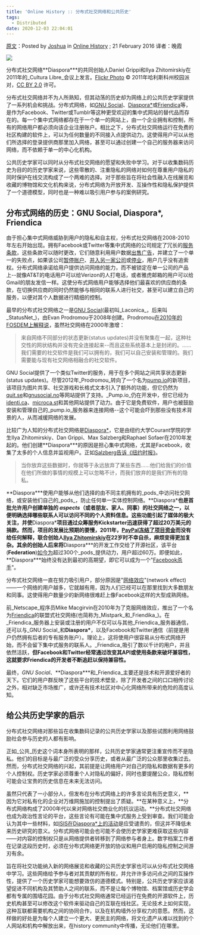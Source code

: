 ```yaml
---
title: 'Online History :: 分布式社交网络和公共历史'
tags:
  - Distributed
date: 2020-12-03 22:04:01
---
```


[原文](http://publichistory.media/2016/02/21/distributed-social-networks-and-public-history)：Posted by [Joshua](https://joshua.wachuta.name/) in [Online History](https://publichistory.media/category/online-history/) ; 21 February 2016 译者：晚霞

![](https://freeformsuite.files.wordpress.com/2020/12/5968034327_43fc8a7756_b-400x600-1.jpg?w=400)

分布式社交网络**Diaspora\***的共同创始人Daniel Grippi和Ilya Zhitomirskiy在2011年的_Cultura Libre_会议上发言。[Flickr Photo](https://www.flickr.com/photos/campuspartymexico/5968034327) © 2011年哈利斯科州校园派对，[CC BY 2.0](https://creativecommons.org/licenses/by/2.0/) 许可。

分布式社交网络并不为人所熟知，但其动荡的历史却为网络上的公共历史学家提供了一系列机会和挑战。分布式网络，如[GNU Social](https://gnu.io/social/)、[Diaspora\*](https://www.joindiaspora.com/)或[Friendica](http://friendica.com/)等，是作为Facebook、Twitter或Tumblr等这种更受欢迎的集中式网站的替代品而存在的。每一个集中式网络都存在于一个单一的网站上，由一个企业拥有和控制，所有的网络用户都必须向该企业注册账户。相比之下，分布式社交网络运行在免费的社区构建的软件上，可以为任何数量的不同接入点提供动力。这使得用户可以从他们所选择的登录提供商那里加入网络，甚至可以通过创建一个自己的服务器来访问网络，而不依赖于单一的中心化机构。

公共历史学家可以同时从分布式社交网络的愿望和失败中学习。对于以收集数码历史为目的的历史学家来说，这些零散的、注重隐私的网络对如何在尊重用户隐私的同时保护在线交流构成了一个两难的选择。对于那些旨在将社会性融入在线展览和收藏的博物馆和文化机构来说，分布式网络为开放开发、互操作性和隐私保护提供了一个道德模型，同时也是一种难以吸引用户参与的案例研究。

## 分布式网络的历史：GNU Social, Diaspora\*, Friendica

由于担心集中式网络威胁到用户的隐私和自主权，分布式社交网络在2008-2010年左右开始出现。拥有Facebook或Twitter等集中式网络的公司规定了冗长的[服务条款](https://twitter.com/tos?lang=en)，这些条款可以随时更改，它们随意利用用户数据[出售广告](https://www.facebook.com/business/products/ads)，并建立了一个单一的失败点，如果该公司[暂停账户](http://venturebeat.com/2015/02/10/facebook-reignites-real-name-controversy-after-suspending-native-american-authors-account/)、[并入另一家公司](http://www.reuters.com/article/us-tumblr-yahoo-idUSBRE94I0C120130520)或[停业](http://www.theguardian.com/technology/shortcuts/2016/jan/19/rip-friends-reunited-what-else-is-lurking-in-social-media-graveyard-)，用户几乎没有追索权。分布式网络承诺给用户提供访问网络的能力，而不被锁定在单一公司的产品上--就像AT&T的电话用户可以给Verizon的人打电话，或者雅虎邮箱的用户可以给Gmail的朋友发信一样。这使分布式网络用户能够选择他们最喜欢的供应商的条款，在切换供应商的同时仍然能够与相同的联系人进行社交，甚至可以建立自己的服务，以便对其个人数据进行精细的控制。

最早的分布式社交网络之一是[GNU Social](https://gnu.io/social/)(最初叫_Laconica_，后来叫_StatusNet_)，由Evan Prodromou于2008年创建。Prodromou[在2010年的FOSDEM上解释说](https://www.youtube.com/watch?v=1u-ov1tpCy8)，虽然社交网络在2000年激增：

> 来自网络不同部分的状态更新(status updates)并没有聚集在一起，这种社交性的网状结构并没有完全连接起来--而且这些系统基本上是封闭的。......我们需要的社交软件是我们可以拥有的，我们可以自己安装和管理的。我们需要能与现有社交网络相融合的社交软件。

GNU Social提供了一个类似Twitter的服务，用于在多个网站之间共享状态更新(status updates)。尽管2012年_Prodromou_转向了一个名为[pump.io](https://gnusocial.no/)的新项目，该项目为图片共享、社交游戏和长格式文本引入了额外的功能，但它仍然为[quit.se](https://quitter.se/)和[gnusocial.no](http://pump.io/)等网站提供了支持。_Pump.io_仍在开发中，但它已经为[identi.ca](https://identi.ca/)、[microca.st](https://microca.st/)和其他网站提供了动力。由于它是免费软件，用户也被鼓励安装和管理自己的_pump.io_服务器来连接网络--这个可能会吓到那些没有技术背景的人，从而减缓网络的发展。

比较广为人知的分布式社交网络是[Diaspora\*](https://diasporafoundation.org/)，它是由纽约大学Courant学院的学生Ilya Zhitomirskiy、Dan Grippi、Max Salzberg和Raphael Sofaer在2010年发起的。他们创建**Diaspora\***的原因是担心集中式网络，尤其是Facebook，收集了太多的个人信息并监视用户。正如[Salzberg告诉《纽约时报》](http://www.nytimes.com/2010/05/12/nyregion/12about.html)。

> 当你放弃这些数据时，你就等于永远放弃了某些东西......他们给我们的价值在他们所做的事情的规模上可以忽略不计，而我们放弃的是我们所有的隐私。

**Diaspora\***使用户能够从他们选择的由不同主机拥有的_pods_中访问社交网络，或安装他们自己的_pods_，防止任何单一实体控制网络。**Diaspora\***也是首批允许用户创建单独的 _aspects_（或者朋友、家人、同事）的社交网络之一，以便明确选择哪些联系人可以访问不同的个人资料信息。这些功能引起了媒体的极大关注，并使**Diaspora\***项目通过众筹服务Kickstarter迅速获得了超过20万美元的捐款。然而，项目的发展比预期的要慢，2011年，[PayPal冻结了项目资金](http://www.theinquirer.net/inquirer/news/2118235/paypal-blocks-donations-diaspora)而没有给任何解释，联合创始人[Ilya Zhitomirskiy](http://www.nytimes.com/2011/11/16/technology/ilya-zhitomirskiy-co-founder-of-social-network-dies-at-22.html)在22岁时不幸自杀，麻烦变得更加复杂。其余的创始人后来将**Diaspora\***的开发工作交给了开源社区，该平台(**Federation**)[如今为](https://the-federation.info/)超过300个_pods_提供动力，用户超过60万。即便如此，**Diaspora\***始终没有达到最初的高期望，即它可以成为一个"[Facebook杀手](http://motherboard.vice.com/blog/what-happened-to-the-facebook-killer-it-s-complicated)"。

分布式社交网络一直在努力吸引用户，部分原因是"[网络效应](https://en.wikipedia.org/wiki/Network_effect)"(network effect)——一个网络的用户越多，它就越有用，因为人们已经可以在那里找到大多数朋友和同事。这使得用户数量少的新网络很难赶上像Facebook这样的大型成熟网络。

前_Netscape_程序员Mike Macgirvin在2010年为了克服网络效应，推出了一个名为[Friendica](http://friendica.com/)的联盟式社交网络(也简称为_Mistpark_和_Friendika_)。在_Friendica_服务器上安装或注册的用户不仅可以与其他_Friendica_服务器通信，还可以与_GNU Social_和**Diaspora\***，以及Facebook和Twitter通信（前提是用户仍然拥有后者的专有服务账户）。理论上，这将使用户很容易从分布式网络开始，而不会留下集中式服务的联系人。_Friendica_吸引了数以千计的用户，并且依然活跃，**但Facebook和Twitter经常通过改变其API或使用条款来破坏兼容性，这就要求Friendica的开发者不断追赶以保持兼容性。**

最终，_GNU Social_、**Diaspora\***和_Friendica_主要还是技术和开源爱好者的天下。它们的用户群反映了这些平台的技术壁垒，除了开发者之间的口口相传讨论之外，相对缺乏市场推广，或许还有技术社区对中心化网络所带来的危险的高度认知。

## 给公共历史学家的启示

分布式社交网络对那些旨在收集数码记录的公共历史学家以及那些试图利用网络鼓励社会参与历史的人都有影响。

正如_公共_历史这个词本身所表明的那样，公共历史学家通常更注重宣传而不是隐私。他们的目标是与最广泛的受众分享历史，或者从最广泛的公众那里收集过去。然而，分布式社交网络的兴起，其前提是让网络用户对自己的隐私和数据有更多的个人控制权。历史学家必须尊重个人对隐私的偏好，同时也要提醒公众，隐私控制可能会让宝贵的历史信息在未来无法访问。

虽然只代表了一小部分人，但发布在分布式网络上的许多言论具有历史意义，**因为它对私有化的企业对万维网施加的控制提出了质疑。**在某种意义上，**分布式网络构成了2000年代以来对网络社交商业化的抗议运动。**分布式社交网络也成为政治性言论的平台，这些言论有可能在集中式服务上受到审查。我们可能会认为其中一些材料，如[ISIS在Diaspora\*上的活动](http://www.theguardian.com/technology/2014/aug/21/islamic-state-isis-social-media-diaspora-twitter-clampdown)是应受谴责的，但这并不降低未来历史研究的意义。分布式网络可能会也可能不会使历史学家更难获取这些内容——对内容的控制权只是从网络提供者转移到了网络参与者身上。数字档案工作者在记录这段历史时，必须在分布式网络更开放的协议和用户启用的隐私控制之间游刃有余。

旨在将社交功能纳入新的网络展览和收藏的公共历史学家也可以从分布式社交网络中学习。这些网络给予参与者对其贡献的所有权，并允许许多访问点之间的互操作性，提供了一个历史学家可能想要效仿的道德模式。特别是，公共历史学家应该渴望促进不同机构及其赞助人之间的联系，而不是让每个博物馆、档案馆或历史学会都有专属的围墙花园。由于分布式社交网络通常已经运行在免费的开源软件上，历史机构甚至可以修改这个软件来驱动自己的互联在线社区。无论技术上如何实现，这种互联都需要机构之间的协同合作，以及在机构墙外分享权力的意愿。然而，这样做的好处是为每个人建立一个更大、更民主的网络，将文化遗产从难以找到的个人网站和机构中解放出来，在history community中传播，无论他们在哪里。